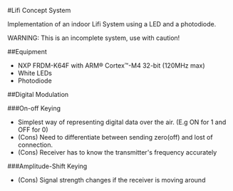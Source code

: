 #Lifi Concept System

Implementation of an indoor Lifi System using a LED and a photodiode. 

WARNING: This is an incomplete system, use with caution!

##Equipment
- NXP FRDM-K64F with ARM® Cortex™-M4 32-bit (120MHz max)
- White LEDs
- Photodiode

##Digital Modulation

###On-off Keying 
- Simplest way of representing digital data over the air. (E.g ON for 1 and OFF for 0)
- (Cons) Need to differentiate between sending zero(off) and lost of connection.
- (Cons) Receiver has to know the transmitter's frequency accurately

###Amplitude-Shift Keying
- (Cons) Signal strength changes if the receiver is moving around
